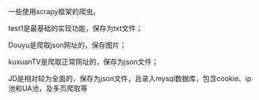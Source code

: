 一些使用scrapy框架的爬虫。

test1是最基础的实现功能，保存为txt文件；

Douyu是爬取json网址的，保存图片；

kuxuanTV是爬取正常网址的，保存为json文件；

JD是相对较为全面的，保存为json文件，且录入mysql数据库，包含cookie、ip池和UA池，及多页爬取等
